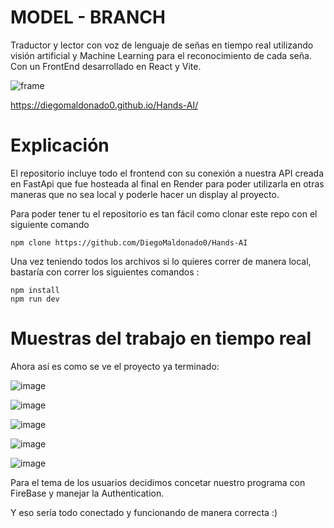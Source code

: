 # MODEL - BRANCH
Traductor y lector con voz de lenguaje de señas en tiempo real utilizando visión artificial y Machine Learning para el reconocimiento de cada seña. Con un FrontEnd desarrollado en React y Vite.

![frame](https://github.com/user-attachments/assets/e834811a-777c-417b-9be4-83991d1ae3fb)

https://diegomaldonado0.github.io/Hands-AI/

# Explicación

El repositorio incluye todo el frontend con su conexión a nuestra API creada en FastApi que fue hosteada al final en Render para poder utilizarla en otras maneras que no sea local y poderle hacer un display al proyecto.

Para poder tener tu el repositorio es tan fácil como clonar este repo con el siguiente comando

```
npm clone https://github.com/DiegoMaldonado0/Hands-AI
```
Una vez teniendo todos los archivos si lo quieres correr de manera local, bastaría con correr los siguientes comandos : 
```
npm install
npm run dev
```
# Muestras del trabajo en tiempo real

Ahora así es como se ve el proyecto ya terminado:

![image](https://github.com/user-attachments/assets/195ae3c5-59f3-408e-9c4d-d11b18c849b1)

![image](https://github.com/user-attachments/assets/4526a60a-2b96-4ec6-a3db-3f8f62871a5f)

![image](https://github.com/user-attachments/assets/86e18a2c-8497-4a2f-993b-87d8902e408d)

![image](https://github.com/user-attachments/assets/19940bf7-00f4-48b6-ab4d-40f20dbd2b67)

![image](https://github.com/user-attachments/assets/46448975-de8a-4f0c-bbb3-a274ed92e869)

Para el tema de los usuarios decidimos concetar nuestro programa con FireBase y manejar la Authentication.

Y eso sería todo conectado y funcionando de manera correcta :)


